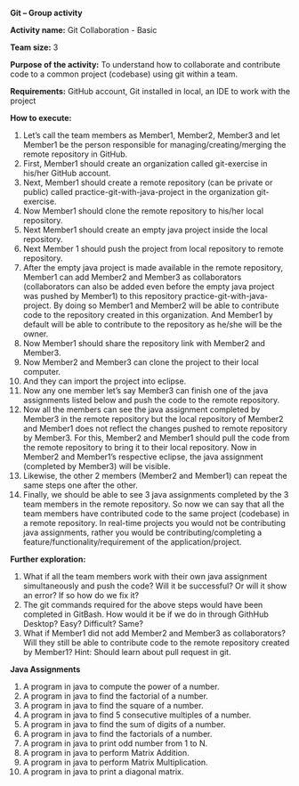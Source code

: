 **Git – Group activity**

**Activity name:** Git Collaboration - Basic

**Team size:** 3

**Purpose of the activity:** To understand how to collaborate and contribute code to a common project (codebase) using git within a team.

**Requirements:** GitHub account, Git installed in local, an IDE to work with the project

**How to execute:**

1.  Let’s call the team members as Member1, Member2, Member3 and let Member1 be the person responsible for managing/creating/merging the remote repository in GitHub.
2.  First, Member1 should create an organization called git-exercise in his/her GitHub account.
3.  Next, Member1 should create a remote repository (can be private or public) called practice-git-with-java-project in the organization git-exercise.
4.  Now Member1 should clone the remote repository to his/her local repository.
5.  Next Member1 should create an empty java project inside the local repository.
6.  Next Member 1 should push the project from local repository to remote repository.
7.  After the empty java project is made available in the remote repository, Member1 can add Member2 and Member3 as collaborators (collaborators can also be added even before the empty java project was pushed by Member1) to this repository practice-git-with-java-project. By doing so Member1 and Member2 will be able to contribute code to the repository created in this organization. And Member1 by default will be able to contribute to the repository as he/she will be the owner.
8.  Now Member1 should share the repository link with Member2 and Member3.
9.  Now Member2 and Member3 can clone the project to their local computer.
10. And they can import the project into eclipse.
11. Now any one member let’s say Member3 can finish one of the java assignments listed below and push the code to the remote repository.
12. Now all the members can see the java assignment completed by Member3 in the remote repository but the local repository of Member2 and Member1 does not reflect the changes pushed to remote repository by Member3. For this, Member2 and Member1 should pull the code from the remote repository to bring it to their local repository. Now in Member2 and Member1’s respective eclipse, the java assignment (completed by Member3) will be visible.
13. Likewise, the other 2 members (Member2 and Member1) can repeat the same steps one after the other.
14. Finally, we should be able to see 3 java assignments completed by the 3 team members in the remote repository. So now we can say that all the team members have contributed code to the same project (codebase) in a remote repository. In real-time projects you would not be contributing java assignments, rather you would be contributing/completing a feature/functionality/requirement of the application/project.

**Further exploration:**

1.  What if all the team members work with their own java assignment simultaneously and push the code? Will it be successful? Or will it show an error? If so how do we fix it?
2.  The git commands required for the above steps would have been completed in GitBash. How would it be if we do in through GithHub Desktop? Easy? Difficult? Same?
3.  What if Member1 did not add Member2 and Member3 as collaborators? Will they still be able to contribute code to the remote repository created by Member1? Hint: Should learn about pull request in git.

**Java Assignments**

1.  A program in java to compute the power of a number.
2.  A program in java to find the factorial of a number.
3.  A program in java to find the square of a number.
4.  A program in java to find 5 consecutive multiples of a number.
5.  A program in java to find the sum of digits of a number.
6.  A program in java to find the factorials of a number.
7.  A program in java to print odd number from 1 to N.
8.  A program in java to perform Matrix Addition.
9.  A program in java to perform Matrix Multiplication.
10. A program in java to print a diagonal matrix.
